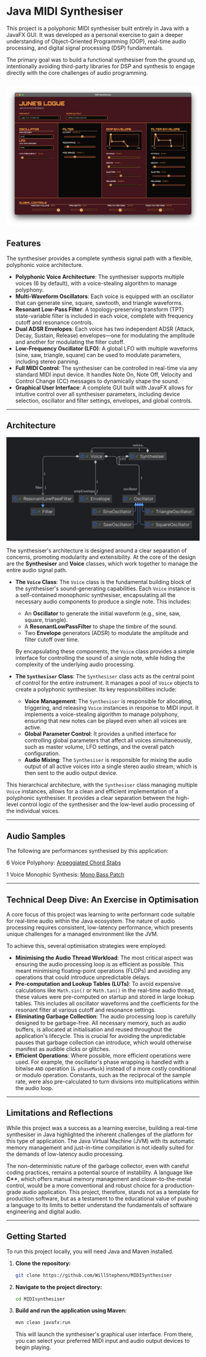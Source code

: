# Java MIDI Synthesiser

This project is a polyphonic MIDI synthesiser built entirely in Java with a JavaFX GUI. It was developed as a personal exercise to gain a deeper understanding of Object-Oriented Programming (OOP), real-time audio processing, and digital signal processing (DSP) fundamentals.

The primary goal was to build a functional synthesiser from the ground up, intentionally avoiding third-party libraries for DSP and synthesis to engage directly with the core challenges of audio programming.

![UI Screenshot](Repo%20Resources/UI%20Screenshot.png)
---

## Features

The synthesiser provides a complete synthesis signal path with a flexible, polyphonic voice architecture.

* **Polyphonic Voice Architecture**: The synthesiser supports multiple voices (6 by default), with a voice-stealing algorithm to manage polyphony.
* **Multi-Waveform Oscillators**: Each voice is equipped with an oscillator that can generate sine, square, sawtooth, and triangle waveforms.
* **Resonant Low-Pass Filter**: A topology-preserving transform (TPT) state-variable filter is included in each voice, complete with frequency cutoff and resonance controls.
* **Dual ADSR Envelopes**: Each voice has two independent ADSR (Attack, Decay, Sustain, Release) envelopes—one for modulating the amplitude and another for modulating the filter cutoff.
* **Low-Frequency Oscillator (LFO)**: A global LFO with multiple waveforms (sine, saw, triangle, square) can be used to modulate parameters, including stereo panning.
* **Full MIDI Control**: The synthesiser can be controlled in real-time via any standard MIDI input device. It handles Note On, Note Off, Velocity and Control Change (CC) messages to dynamically shape the sound.
* **Graphical User Interface**: A complete GUI built with JavaFX allows for intuitive control over all synthesiser parameters, including device selection, oscillator and filter settings, envelopes, and global controls.

---

## Architecture

![Synth Architecture UML Diagram](Repo%20Resources/Synth%20Architechture.png)

The synthesiser's architecture is designed around a clear separation of concerns, promoting modularity and extensibility. At the core of the design are the **Synthesiser** and **Voice** classes, which work together to manage the entire audio signal path.

* **The `Voice` Class**: The `Voice` class is the fundamental building block of the synthesiser's sound-generating capabilities. Each `Voice` instance is a self-contained monophonic synthesiser, encapsulating all the necessary audio components to produce a single note. This includes:
    * An **Oscillator** to generate the initial waveform (e.g., sine, saw, square, triangle).
    * A **ResonantLowPassFilter** to shape the timbre of the sound.
    * Two **Envelope** generators (ADSR) to modulate the amplitude and filter cutoff over time.

    By encapsulating these components, the `Voice` class provides a simple interface for controlling the sound of a single note, while hiding the complexity of the underlying audio processing.

* **The `Synthesiser` Class**: The `Synthesiser` class acts as the central point of control for the entire instrument. It manages a pool of `Voice` objects to create a polyphonic synthesiser. Its key responsibilities include:
    * **Voice Management**: The `Synthesiser` is responsible for allocating, triggering, and releasing `Voice` instances in response to MIDI input. It implements a voice-stealing algorithm to manage polyphony, ensuring that new notes can be played even when all voices are active.
    * **Global Parameter Control**: It provides a unified interface for controlling global parameters that affect all voices simultaneously, such as master volume, LFO settings, and the overall patch configuration.
    * **Audio Mixing**: The `Synthesiser` is responsible for mixing the audio output of all active voices into a single stereo audio stream, which is then sent to the audio output device.

This hierarchical architecture, with the `Synthesiser` class managing multiple `Voice` instances, allows for a clean and efficient implementation of a polyphonic synthesiser. It provides a clear separation between the high-level control logic of the synthesiser and the low-level audio processing of the individual voices.

---

## Audio Samples

The following are performances synthesised by this application:

6 Voice Polyphony: [Arpeggiated Chord Stabs](https://drive.google.com/file/d/17FLlwFqXUtrMBFGSPvTjsKWTTUtj5Yr5/view?usp=drive_link)

1 Voice Monophic Synthesis: [Mono Bass Patch](https://drive.google.com/file/d/1jlSh9eo3OYC4EuEYe00UqcerP15NBXK_/view?usp=drive_link)

---

## Technical Deep Dive: An Exercise in Optimisation

A core focus of this project was learning to write performant code suitable for real-time audio within the Java ecosystem. The nature of audio processing requires consistent, low-latency performance, which presents unique challenges for a managed environment like the JVM.

To achieve this, several optimisation strategies were employed:

* **Minimising the Audio Thread Workload**: The most critical aspect was ensuring the audio processing loop is as efficient as possible. This meant minimising floating-point operations (FLOPs) and avoiding any operations that could introduce unpredictable delays.
* **Pre-computation and Lookup Tables (LUTs)**: To avoid expensive calculations like `Math.sin()` or `Math.tan()` in the real-time audio thread, these values were pre-computed on startup and stored in large lookup tables. This includes all oscillator waveforms and the coefficients for the resonant filter at various cutoff and resonance settings.
* **Eliminating Garbage Collection**: The audio processing loop is carefully designed to be garbage-free. All necessary memory, such as audio buffers, is allocated at initialisation and reused throughout the application's lifecycle. This is crucial for avoiding the unpredictable pauses that garbage collection can introduce, which would otherwise manifest as audible clicks or glitches.
* **Efficient Operations**: Where possible, more efficient operations were used. For example, the oscillator's phase wrapping is handled with a bitwise `AND` operation (`& phaseMask`) instead of a more costly conditional or modulo operation. Constants, such as the reciprocal of the sample rate, were also pre-calculated to turn divisions into multiplications within the audio loop.

---

## Limitations and Reflections

While this project was a success as a learning exercise, building a real-time synthesiser in Java highlighted the inherent challenges of the platform for this type of application. The Java Virtual Machine (JVM) with its automatic memory management and just-in-time compilation is not ideally suited for the demands of low-latency audio processing.

The non-deterministic nature of the garbage collector, even with careful coding practices, remains a potential source of instability. A language like **C++**, which offers manual memory management and closer-to-the-metal control, would be a more conventional and robust choice for a production-grade audio application. This project, therefore, stands not as a template for production software, but as a testament to the educational value of pushing a language to its limits to better understand the fundamentals of software engineering and digital audio.

---

## Getting Started

To run this project locally, you will need Java and Maven installed.

1.  **Clone the repository:**
    ```bash
    git clone https://github.com/WillStephenn/MIDISynthesiser
    ```
2.  **Navigate to the project directory:**
    ```bash
    cd MIDIsynthesiser
    ```
3.  **Build and run the application using Maven:**
    ```bash
    mvn clean javafx:run
    ```
    This will launch the synthesiser's graphical user interface. From there, you can select your preferred MIDI input and audio output devices to begin playing.
